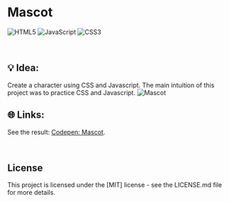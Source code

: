 # Mascot

![HTML5](https://img.shields.io/badge/html5-%23E34F26.svg?style=for-the-badge&logo=html5&logoColor=white)
![JavaScript](https://img.shields.io/badge/javascript-%23323330.svg?style=for-the-badge&logo=javascript&logoColor=%23F7DF1E)
![CSS3](https://img.shields.io/badge/css3-%231572B6.svg?style=for-the-badge&logo=css3&logoColor=white)

<br>

## 💡 Idea:
Create a character using CSS and Javascript. The main intuition of this project was to practice CSS and Javascript.
![Mascot](https://amandacleto.github.io/images-for-projects/public/images/github-readme/mascot.png)


## 🌐 Links:
See the result: [<ins>Codepen: Mascot</ins>](https://codepen.io/AmandaCleto/pen/OJPGgMa).

<br>

## License
This project is licensed under the [MIT] license - see the LICENSE.md file for more details.
